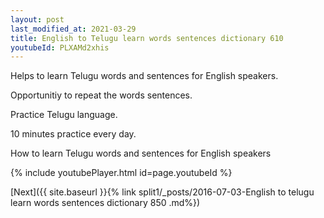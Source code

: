 ```yaml
---
layout: post
last_modified_at: 2021-03-29
title: English to Telugu learn words sentences dictionary 610 
youtubeId: PLXAMd2xhis
---
```

 
 
Helps to learn Telugu words and sentences for English speakers.

Opportunitiy to repeat the words sentences. 

Practice Telugu language. 
 
10 minutes practice every day. 
 
How to learn Telugu words and sentences for English speakers 
 
{% include youtubePlayer.html id=page.youtubeId %}
 
 
[Next]({{ site.baseurl }}{% link  split1/_posts/2016-07-03-English to telugu learn words sentences dictionary 850 .md%})
 
